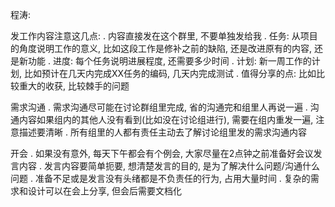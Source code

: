 程涛:

发工作内容注意这几点:
. 内容直接发在这个群里, 不要单独发给我
. 任务: 从项目的角度说明工作的意义, 比如这段工作是修补之前的缺陷, 还是改进原有的内容, 还是新功能
. 进度: 每个任务说明进展程度, 还需要多少时间
. 计划: 新一周工作的计划, 比如预计在几天内完成XX任务的编码, 几天内完成测试
. 值得分享的点: 比如比较重大的收获, 比较棘手的问题

需求沟通
. 需求沟通尽可能在讨论群组里完成, 省的沟通完和组里人再说一遍
. 沟通内容如果组内的其他人没有看到(比如没在讨论组进行), 需要在组内重发一遍, 注意描述要清晰
. 所有组里的人都有责任主动去了解讨论组里发的需求沟通内容

开会
. 如果没有意外, 每天下午都会有个例会, 大家尽量在2点钟之前准备好会议发言内容
. 发言内容要简单扼要, 想清楚发言的目的, 是为了解决什么问题/沟通什么问题
. 准备不足或是发言没有头绪都是不负责任的行为, 占用大量时间
. 复杂的需求和设计可以在会上分享, 但会后需要文档化